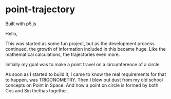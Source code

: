 # point-trajectory
Built with p5.js 

Hello,

This was started as some fun project, but as the development process continued, the growth of information included in this became huge.
Like the mathematical calculations, the trajectories even more.

Initially my goal was to make a point travel on a circumference of a circle.

As soon as I started to build it, I came to know the real requirements for that to happen, was TRIGONOMETRY. Then I blew out
dust from my old school concepts on Point in Space. And how a point on circle is formed by both Cos and Sin thethas together.
